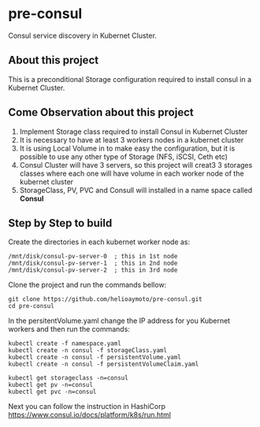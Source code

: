# pre-consul
Consul service discovery in Kubernet Cluster.

## About this project
This is a preconditional Storage configuration required to install consul in a Kubernet Cluster.


## Come Observation about this project
1) Implement Storage class required to install Consul in Kubernet Cluster
2) It is necessary to have at least 3 workers nodes in a kubernet cluster
3) It is using Local Volume in to make easy the configuration, but it is possible to use any other type of Storage (NFS, iSCSI, Ceth etc)
4) Consul Cluster will have 3 servers, so this project will creat3 3 storages classes where each one will have volume in each worker node of the kubernet cluster
5) StorageClass, PV, PVC and Consull will installed in a name space called **Consul**

## Step by Step to build
Create the directories in each kubernet worker node as:
```
/mnt/disk/consul-pv-server-0  ; this in 1st node
/mnt/disk/consul-pv-server-1  ; this in 2nd node
/mnt/disk/consul-pv-server-2  ; this in 3rd node
```
Clone the project and run the commands bellow:
```
git clone https://github.com/helioaymoto/pre-consul.git
cd pre-consul
```
In the persitentVolume.yaml change the IP address for you Kubernet workers and then run the commands:
```
kubectl create -f namespace.yaml
kubectl create -n consul -f storageClass.yaml
kubectl create -n consul -f persistentVolume.yaml
kubectl create -n consul -f persistentVolumeClaim.yaml

kubectl get storageclass -n=consul
kubectl get pv -n=consul
kubectl get pvc -n=consul
```
Next you can follow the instruction in HashiCorp 
https://www.consul.io/docs/platform/k8s/run.html
